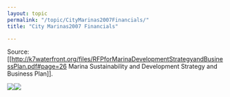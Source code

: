 ```yaml
---
layout: topic
permalink: "/topic/CityMarinas2007Financials/"
title: "City Marinas2007 Financials"

---
```


Source: [[http://k7waterfront.org/files/RFPforMarinaDevelopmentStrategyandBusinessPlan.pdf#page=26 Marina Sustainability and Development Strategy and Business Plan]].



<img src="http://K7Waterfront.org/Images/CityMarinas2007Revenues.jpg" class="floatleft"><img src="http://K7Waterfront.org/Images/CityMarinas2007Expenditures.jpg" class="floatleft">

